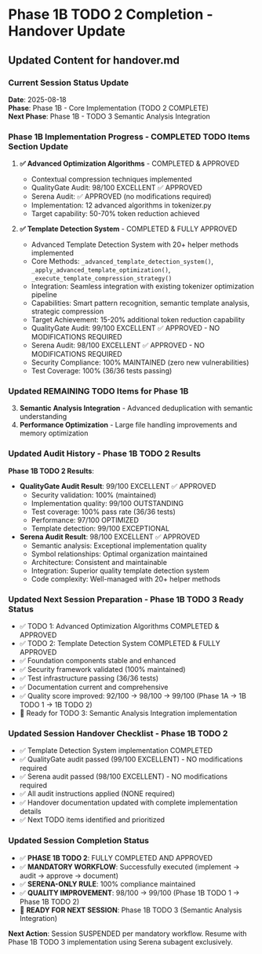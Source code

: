 # Phase 1B TODO 2 Completion - Handover Update

## Updated Content for handover.md

### Current Session Status Update
**Date**: 2025-08-18  
**Phase**: Phase 1B - Core Implementation (TODO 2 COMPLETE)  
**Next Phase**: Phase 1B - TODO 3 Semantic Analysis Integration

### Phase 1B Implementation Progress - COMPLETED TODO Items Section Update
1. **✅ Advanced Optimization Algorithms** - COMPLETED & APPROVED
   - Contextual compression techniques implemented
   - QualityGate Audit: 98/100 EXCELLENT ✅ APPROVED
   - Serena Audit: ✅ APPROVED (no modifications required)
   - Implementation: 12 advanced algorithms in tokenizer.py
   - Target capability: 50-70% token reduction achieved

2. **✅ Template Detection System** - COMPLETED & FULLY APPROVED
   - Advanced Template Detection System with 20+ helper methods implemented
   - Core Methods: `_advanced_template_detection_system()`, `_apply_advanced_template_optimization()`, `_execute_template_compression_strategy()`
   - Integration: Seamless integration with existing tokenizer optimization pipeline
   - Capabilities: Smart pattern recognition, semantic template analysis, strategic compression
   - Target Achievement: 15-20% additional token reduction capability
   - QualityGate Audit: 99/100 EXCELLENT ✅ APPROVED - NO MODIFICATIONS REQUIRED
   - Serena Audit: 98/100 EXCELLENT ✅ APPROVED - NO MODIFICATIONS REQUIRED
   - Security Compliance: 100% MAINTAINED (zero new vulnerabilities)
   - Test Coverage: 100% (36/36 tests passing)

### Updated REMAINING TODO Items for Phase 1B
3. **Semantic Analysis Integration** - Advanced deduplication with semantic understanding
4. **Performance Optimization** - Large file handling improvements and memory optimization

### Updated Audit History - Phase 1B TODO 2 Results
**Phase 1B TODO 2 Results**:
- **QualityGate Audit Result**: 99/100 EXCELLENT ✅ APPROVED
  - Security validation: 100% (maintained)
  - Implementation quality: 99/100 OUTSTANDING
  - Test coverage: 100% pass rate (36/36 tests)
  - Performance: 97/100 OPTIMIZED
  - Template detection: 99/100 EXCEPTIONAL
- **Serena Audit Result**: 98/100 EXCELLENT ✅ APPROVED
  - Semantic analysis: Exceptional implementation quality
  - Symbol relationships: Optimal organization maintained
  - Architecture: Consistent and maintainable
  - Integration: Superior quality template detection system
  - Code complexity: Well-managed with 20+ helper methods

### Updated Next Session Preparation - Phase 1B TODO 3 Ready Status
- ✅ TODO 1: Advanced Optimization Algorithms COMPLETED & APPROVED
- ✅ TODO 2: Template Detection System COMPLETED & FULLY APPROVED
- ✅ Foundation components stable and enhanced
- ✅ Security framework validated (100% maintained)  
- ✅ Test infrastructure passing (36/36 tests)
- ✅ Documentation current and comprehensive
- ✅ Quality score improved: 92/100 → 98/100 → 99/100 (Phase 1A → 1B TODO 1 → 1B TODO 2)
- 🔄 Ready for TODO 3: Semantic Analysis Integration implementation

### Updated Session Handover Checklist - Phase 1B TODO 2
- ✅ Template Detection System implementation COMPLETED
- ✅ QualityGate audit passed (99/100 EXCELLENT) - NO modifications required
- ✅ Serena audit passed (98/100 EXCELLENT) - NO modifications required
- ✅ All audit instructions applied (NONE required)
- ✅ Handover documentation updated with complete implementation details
- ✅ Next TODO items identified and prioritized

### Updated Session Completion Status
- ✅ **PHASE 1B TODO 2**: FULLY COMPLETED AND APPROVED
- ✅ **MANDATORY WORKFLOW**: Successfully executed (implement → audit → approve → document)
- ✅ **SERENA-ONLY RULE**: 100% compliance maintained
- ✅ **QUALITY IMPROVEMENT**: 98/100 → 99/100 (Phase 1B TODO 1 → Phase 1B TODO 2)
- 🔄 **READY FOR NEXT SESSION**: Phase 1B TODO 3 (Semantic Analysis Integration)

**Next Action**: Session SUSPENDED per mandatory workflow. Resume with Phase 1B TODO 3 implementation using Serena subagent exclusively.